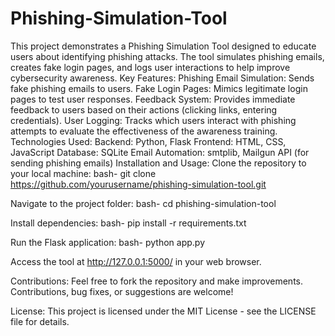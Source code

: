 # Phishing-Simulation-Tool
This project demonstrates a Phishing Simulation Tool designed to educate users about identifying phishing attacks. The tool simulates phishing emails, creates fake login pages, and logs user interactions to help improve cybersecurity awareness.
Key Features:
Phishing Email Simulation: Sends fake phishing emails to users.
Fake Login Pages: Mimics legitimate login pages to test user responses.
Feedback System: Provides immediate feedback to users based on their actions (clicking links, entering credentials).
User Logging: Tracks which users interact with phishing attempts to evaluate the effectiveness of the awareness training.
Technologies Used:
Backend: Python, Flask
Frontend: HTML, CSS, JavaScript
Database: SQLite
Email Automation: smtplib, Mailgun API (for sending phishing emails)
Installation and Usage:
Clone the repository to your local machine:
bash-
git clone https://github.com/yourusername/phishing-simulation-tool.git

Navigate to the project folder:
bash-
cd phishing-simulation-tool

Install dependencies:
bash-
pip install -r requirements.txt

Run the Flask application:
bash-
python app.py

Access the tool at http://127.0.0.1:5000/ in your web browser.

Contributions:
Feel free to fork the repository and make improvements. Contributions, bug fixes, or suggestions are welcome!

License:
This project is licensed under the MIT License - see the LICENSE file for details.
